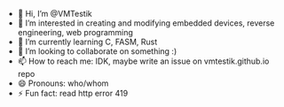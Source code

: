 - 👋 Hi, I’m @VMTestik
- 👀 I’m interested in creating and modifying embedded devices, reverse engineering, web programming
- 🌱 I’m currently learning C, FASM, Rust
- 💞️ I’m looking to collaborate on something :)
- 📫 How to reach me: IDK, maybe write an issue on vmtestik.github.io repo
- 😄 Pronouns: who/whom
- ⚡ Fun fact: read http error 419

<!---
what are you doing here ???
--->
